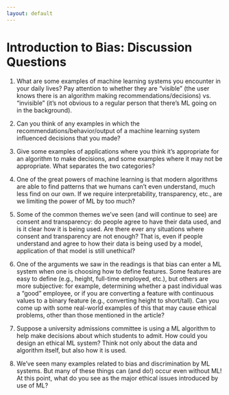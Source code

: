 ```yaml
---
layout: default
---
```


# Introduction to Bias: Discussion Questions

1. What are some examples of machine learning systems you encounter in your daily lives?  Pay attention to whether they are “visible” (the user knows there is an algorithm making recommendations/decisions) vs. “invisible” (it’s not obvious to a regular person that there’s ML going on in the background).

2. Can you think of any examples in which the recommendations/behavior/output of a machine learning system influenced decisions that you made?

3. Give some examples of applications where you think it’s appropriate for an algorithm to make decisions, and some examples where it may not be appropriate.  What separates the two categories?

4. One of the great powers of machine learning is that modern algorithms are able to find patterns that we humans can’t even understand, much less find on our own.   If we require interpretability, transparency, etc., are we limiting the power of ML by too much?

5. Some of the common themes we’ve seen (and will continue to see) are consent and transparency: do people agree to have their data used, and is it clear how it is being used.  Are there ever any situations where consent and transparency are not enough?  That is, even if people understand and agree to how their data is being used by a model, application of that model is still unethical?

6. One of the arguments we saw in the readings is that bias can enter a ML system when one is choosing how to define features.  Some features are easy to define (e.g., height, full-time employed, etc.), but others are more subjective: for example, determining whether a past individual was a “good” employee, or if you are converting a feature with continuous values to a binary feature (e.g., converting height to short/tall).  Can you come up with some real-world examples of this that may cause ethical problems, other than those mentioned in the article?  

7. Suppose a university admissions committee is using a ML algorithm to help make decisions about which students to admit.  How could you design an ethical ML system?  Think not only about the data and algorithm itself, but also how it is used.  

8. We’ve seen many examples related to bias and discrimination by ML systems.  But many of these things can (and do!) occur even without ML!  At this point, what do you see as the major ethical issues introduced by use of ML? 
